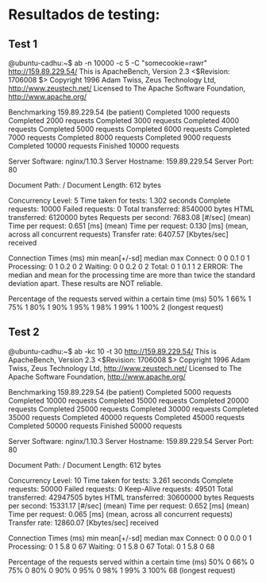 # Resultados de testing:

## Test 1

@ubuntu-cadhu:~$ ab -n 10000 -c 5 -C "somecookie=rawr" http://159.89.229.54/
This is ApacheBench, Version 2.3 <$Revision: 1706008 $>
Copyright 1996 Adam Twiss, Zeus Technology Ltd, http://www.zeustech.net/
Licensed to The Apache Software Foundation, http://www.apache.org/

Benchmarking 159.89.229.54 (be patient)
Completed 1000 requests
Completed 2000 requests
Completed 3000 requests
Completed 4000 requests
Completed 5000 requests
Completed 6000 requests
Completed 7000 requests
Completed 8000 requests
Completed 9000 requests
Completed 10000 requests
Finished 10000 requests


Server Software:        nginx/1.10.3
Server Hostname:        159.89.229.54
Server Port:            80

Document Path:          /
Document Length:        612 bytes

Concurrency Level:      5
Time taken for tests:   1.302 seconds
Complete requests:      10000
Failed requests:        0
Total transferred:      8540000 bytes
HTML transferred:       6120000 bytes
Requests per second:    7683.08 [#/sec] (mean)
Time per request:       0.651 [ms] (mean)
Time per request:       0.130 [ms] (mean, across all concurrent requests)
Transfer rate:          6407.57 [Kbytes/sec] received

Connection Times (ms)
              min  mean[+/-sd] median   max
Connect:        0    0   0.1      0       1
Processing:     0    1   0.2      0       2
Waiting:        0    0   0.2      0       2
Total:          0    1   0.1      1       2
ERROR: The median and mean for the processing time are more than twice the standard
       deviation apart. These results are NOT reliable.

Percentage of the requests served within a certain time (ms)
  50%      1
  66%      1
  75%      1
  80%      1
  90%      1
  95%      1
  98%      1
  99%      1
 100%      2 (longest request)
 
 
 
## Test 2

@ubuntu-cadhu:~$ ab -kc 10 -t 30 http://159.89.229.54/
This is ApacheBench, Version 2.3 <$Revision: 1706008 $>
Copyright 1996 Adam Twiss, Zeus Technology Ltd, http://www.zeustech.net/
Licensed to The Apache Software Foundation, http://www.apache.org/

Benchmarking 159.89.229.54 (be patient)
Completed 5000 requests
Completed 10000 requests
Completed 15000 requests
Completed 20000 requests
Completed 25000 requests
Completed 30000 requests
Completed 35000 requests
Completed 40000 requests
Completed 45000 requests
Completed 50000 requests
Finished 50000 requests


Server Software:        nginx/1.10.3
Server Hostname:        159.89.229.54
Server Port:            80

Document Path:          /
Document Length:        612 bytes

Concurrency Level:      10
Time taken for tests:   3.261 seconds
Complete requests:      50000
Failed requests:        0
Keep-Alive requests:    49501
Total transferred:      42947505 bytes
HTML transferred:       30600000 bytes
Requests per second:    15331.17 [#/sec] (mean)
Time per request:       0.652 [ms] (mean)
Time per request:       0.065 [ms] (mean, across all concurrent requests)
Transfer rate:          12860.07 [Kbytes/sec] received

Connection Times (ms)
              min  mean[+/-sd] median   max
Connect:        0    0   0.0      0       1
Processing:     0    1   5.8      0      67
Waiting:        0    1   5.8      0      67
Total:          0    1   5.8      0      68

Percentage of the requests served within a certain time (ms)
  50%      0
  66%      0
  75%      0
  80%      0
  90%      0
  95%      0
  98%      1
  99%      3
 100%     68 (longest request)
